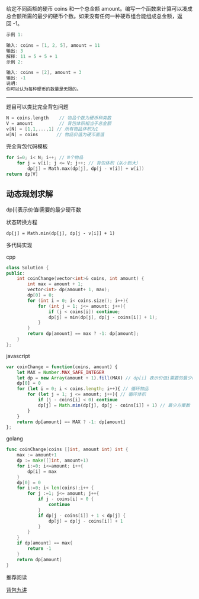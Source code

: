给定不同面额的硬币 coins 和一个总金额 amount。编写一个函数来计算可以凑成总金额所需的最少的硬币个数。如果没有任何一种硬币组合能组成总金额，返回 -1。

```cpp
示例 1:

输入: coins = [1, 2, 5], amount = 11
输出: 3
解释: 11 = 5 + 5 + 1
示例 2:

输入: coins = [2], amount = 3
输出: -1
说明:
你可以认为每种硬币的数量是无限的。
```

---

题目可以类比完全背包问题

```cpp
N = coins.length    // 物品个数为硬币种类数
V = amount          // 背包体积相当于总金额
v[N] = [1,1,...,1] // 所有物品体积为1
w[N] = coins       // 物品价值为硬币面值
```

完全背包代码模板

```cpp
for i=0; i< N; i++; // N个物品
    for j = v[i]; j <= V; j++; // 背包体积（从小到大）
        dp[j] = Math.max(dp[j], dp[j - v[i]] + w[i])
return dp[V]
```

## 动态规划求解

dp[i]表示价值i需要的最少硬币数

状态转换方程

`dp[j] = Math.min(dp[j], dp[j - v[i]] + 1)`

多代码实现

cpp

```cpp
class Solution {
public:
    int coinChange(vector<int>& coins, int amount) {
        int max = amount + 1;
        vector<int> dp(amount+ 1, max);
        dp[0] = 0;
        for (int i = 0; i< coins.size(); i++){
            for (int j = 1; j<= amount; j++){
                if (j < coins[i]) continue;
                dp[j] = min(dp[j], dp[j - coins[i]] + 1);
            }
        }
        return dp[amount] == max ? -1: dp[amount];
    }
};
```

javascript

```javascript
var coinChange = function(coins, amount) {
    let MAX = Number.MAX_SAFE_INTEGER
    let dp = new Array(amount + 1).fill(MAX) // dp[i] 表示价值i需要的最少硬币数
    dp[0] = 0
    for (let i = 0; i < coins.length; i++){ // 循环物品
        for (let j = 1; j <= amount; j++){ // 循环体积
            if (j - coins[i] < 0) continue
            dp[j] = Math.min(dp[j], dp[j - coins[i]] + 1) // 最少方案数
        }
    }
    return dp[amount] == MAX ? -1: dp[amount]
};
```

golang

```go
func coinChange(coins []int, amount int) int {
    max := amount+1
    dp := make([]int, amount+1)
    for i:=0; i<=amount; i++{
        dp[i] = max
    }
    dp[0] = 0
    for i:=0; i< len(coins);i++ {
        for j :=1; j<= amount; j++{
            if j - coins[i] < 0 {
                continue
            }
            if dp[j - coins[i]] + 1 < dp[j] {
                dp[j] = dp[j - coins[i]] + 1
            }
        }
    }
    if dp[amount] == max{
        return -1
    }
    return dp[amount]
}
```

推荐阅读

[背包九讲](https://github.com/muyids/leetcode/blob/master/tags/%E8%83%8C%E5%8C%85%E4%B9%9D%E8%AE%B2.md)
